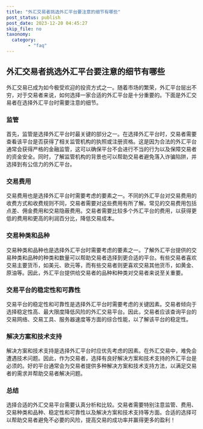 ```yaml
---
title: "外汇交易者挑选外汇平台要注意的细节有哪些"
post_status: publish
post_date: 2023-12-20 04:45:27
skip_file: no
taxonomy:
  category:
        - "faq"
---
```


## 外汇交易者挑选外汇平台要注意的细节有哪些

外汇交易已成为如今极受欢迎的投资方式之一。随着市场的繁荣，外汇平台层出不穷，对于交易者来说，如何选择一家合适的外汇平台是十分重要的。下面是外汇交易者在选择外汇平台时需要注意的细节。

### 监管

首先，监管是选择外汇平台时最关键的部分之一。在选择外汇平台时，交易者需要查看该平台是否获得了相关监管机构的执照或注册资格。这是因为合法的外汇平台通常会获得严格的金融监管，这可以确保平台不会进行不当的行为以及保障交易者的资金安全。同时，了解监管机构的背景也可以帮助交易者避免落入诈骗陷阱，并选择到有公信力的外汇平台。

### 交易费用

交易费用也是选择外汇平台时需要考虑的要素之一。不同的外汇平台对交易费用的收费方式和收费规则不同，交易者需要对这些费用有所了解。常见的交易费用包括点差、佣金费用和交易隐蔽费用。交易者需要比较多个外汇平台的费用，以获得更低的费用和更高的利润百分比，降低交易成本。

### 交易种类和品种

交易种类和品种也是选择外汇平台时需要考虑的要素之一。了解外汇平台提供的交易种类和品种的种类和数量可以帮助交易者选择到更合适的平台。有些交易者喜欢交易主要货币，如美元、欧元等，而有些交易者则更喜欢交易其他货币，如黄金、原油等。因此，外汇平台提供给交易者的品种和种类对交易者来说至关重要。

### 交易平台的稳定性和可靠性

交易平台的稳定性和可靠性是选择外汇平台时需要考虑的关键因素。交易者倾向于选择稳定性高、最大限度降低风险的外汇交易平台。因此，交易者应该查询平台的交易网络、交易工具、服务器速度等方面的综合性能，以了解该平台的稳定性。

### 解决方案和技术支持

解决方案和技术支持是选择外汇平台时应优先考虑的因素。在外汇交易中，难免会遭遇技术问题。因此，作为交易者，选择有良好解决方案和技术支持的外汇平台是必须的。好的平台通常会为交易者提供多种解决方案和技术支持方法，以满足交易者的需求并帮助交易者解决问题。

### 总结

选择合适的外汇交易平台需要认真分析和比较。交易者需要特别注意监管、费用、交易种类和品种、稳定性和可靠性以及解决方案和技术支持等方面。合适的选择可以帮助交易者避免不必要的风险，提高交易的成功率并赢得更多的盈利！
